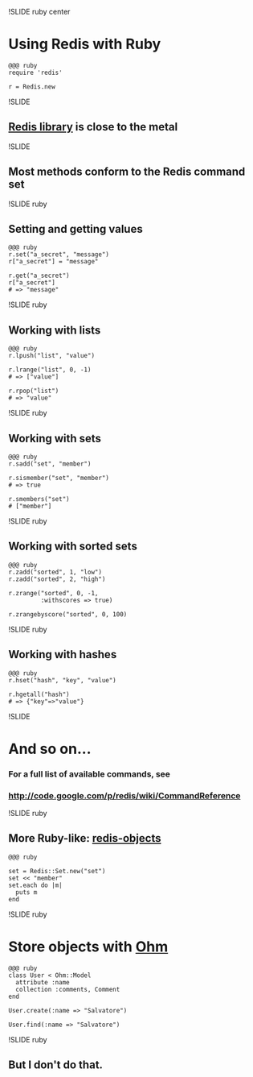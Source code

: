 !SLIDE ruby center

# Using Redis with Ruby #

    @@@ ruby
    require 'redis'

    r = Redis.new

!SLIDE

## [Redis library](http://github.com/ezmobius/redis-rb) is close to the metal ##

!SLIDE

## Most methods conform to the Redis command set ##

!SLIDE ruby

## Setting and getting values ##

    @@@ ruby
    r.set("a_secret", "message")
    r["a_secret"] = "message"

    r.get("a_secret")
    r["a_secret"]
    # => "message"

!SLIDE ruby

## Working with lists ##

    @@@ ruby
    r.lpush("list", "value")

    r.lrange("list", 0, -1)
    # => ["value"]

    r.rpop("list")
    # => "value"

!SLIDE ruby

## Working with sets ##

    @@@ ruby
    r.sadd("set", "member")
    
    r.sismember("set", "member")
    # => true

    r.smembers("set")
    # ["member"]

!SLIDE ruby

## Working with sorted sets ##

    @@@ ruby
    r.zadd("sorted", 1, "low")
    r.zadd("sorted", 2, "high")

    r.zrange("sorted", 0, -1,
             :withscores => true)

    r.zrangebyscore("sorted", 0, 100)

!SLIDE ruby

## Working with hashes ##

    @@@ ruby
    r.hset("hash", "key", "value")

    r.hgetall("hash")
    # => {"key"=>"value"}

!SLIDE

# And so on... #

### For a full list of available commands, see ###

### <http://code.google.com/p/redis/wiki/CommandReference> ###

!SLIDE ruby

## More Ruby-like: [redis-objects](http://github.com/nateware/redis-objects) ##

    @@@ ruby

    set = Redis::Set.new("set")
    set << "member"
    set.each do |m|
      puts m
    end

!SLIDE ruby

# Store objects with [Ohm](http://github.com/soveran/ohm) #

    @@@ ruby
    class User < Ohm::Model
      attribute :name
      collection :comments, Comment
    end
    
    User.create(:name => "Salvatore")

    User.find(:name => "Salvatore")

!SLIDE ruby

## But I don't do that. ##

